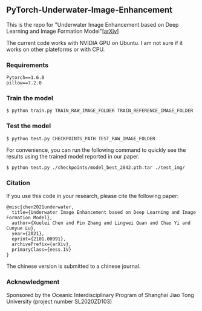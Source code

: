 ## PyTorch-Underwater-Image-Enhancement

This is the repo for "Underwater Image Enhancement based on Deep Learning and Image Formation Model"[[arXiv]](https://arxiv.org/abs/2101.00991)

The current code works with NVIDIA GPU on Ubuntu. I am not sure if it works on other plateforms or with CPU. 

### Requirements
    Pytorch==1.6.0
    pillow==7.2.0

### Train the model
    $ python train.py TRAIN_RAW_IMAGE_FOLDER TRAIN_REFERENCE_IMAGE_FOLDER
### Test the model
    $ python test.py CHECKPOINTS_PATH TEST_RAW_IMAGE_FOLDER
For convenience, you can run the following command to quickly see the results using the trained model reported in our paper.

    $ python test.py ./checkpoints/model_best_2842.pth.tar ./test_img/
### Citation
If you use this code in your research, please cite the following paper:

    @misc{chen2021underwater,
      title={Underwater Image Enhancement based on Deep Learning and Image Formation Model}, 
      author={Xuelei Chen and Pin Zhang and Lingwei Quan and Chao Yi and Cunyue Lu},
      year={2021},
      eprint={2101.00991},
      archivePrefix={arXiv},
      primaryClass={eess.IV}
    }

The chinese version is submitted to a chinese journal.
### Acknowledgment
Sponsored by the Oceanic Interdisciplinary Program of Shanghai Jiao Tong University (project number SL2020ZD103)
